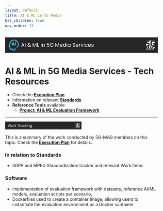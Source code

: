```yaml
---
layout: default
title: AI & ML in 5G Media 
has_children: true
nav_order: 13
---
```


<img src="../assets/images/Banner_AIML.png" /> 

# AI & ML in 5G Media Services - Tech Resources

* Check the [**Execution Plan**](https://github.com/orgs/5G-MAG/projects/44/views/16)
* Information on relevant [**Standards**](https://5g-mag.github.io/Standards/pages/aiml.html)
* **Reference Tools** available:
   * [**Project: AI & ML Evaluation Framework**](https://5g-mag.github.io/Getting-Started/pages/ai-ml-evaluation-framework/)

---

<img src="../assets/images/Banner_WorkTracking.png" width="50%" /> 

This is a summary of the work conducted by 5G-MAG members on this topic. Check the [**Execution Plan**](https://github.com/orgs/5G-MAG/projects/44/views/16) for details.

### In relation to Standards
* 3GPP and MPEG Standardization tracker and relevant Work Items

### Software
* Implementation of evaluation framework with datasets, reference AI/ML models, evaluation scripts per scenario,
* Dockerfiles used to create a container image, allowing users to instantiate the evaluation environment as a Docker container
